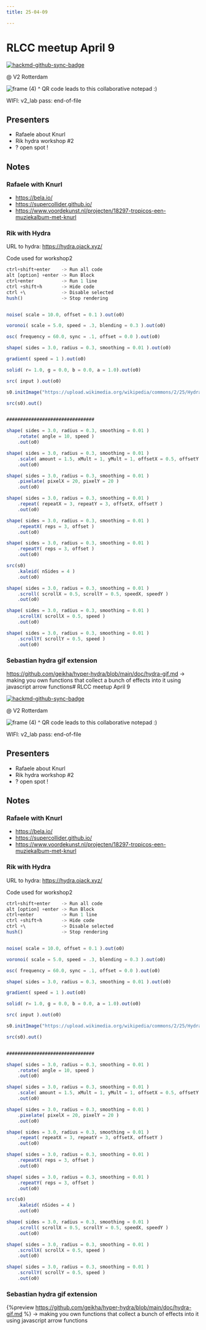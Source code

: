 ```yaml
---
title: 25-04-09

---
```


# RLCC meetup April 9

[![hackmd-github-sync-badge](https://hackmd.io/hfciWuHVRgOGC7qrrIVp5w/badge)](https://hackmd.io/hfciWuHVRgOGC7qrrIVp5w)

@ V2 Rotterdam

![frame (4)](https://hackmd.io/_uploads/HJcM17NCyx.png)
^ QR code leads to this collaborative notepad :)

WIFI: v2_lab  pass: end-of-file

## Presenters
* Rafaele about Knurl
* Rik hydra workshop #2
* ? open spot !


## Notes

### Rafaele with Knurl
- https://bela.io/
- https://supercollider.github.io/
- https://www.voordekunst.nl/projecten/18297-tropicos-een-muziekalbum-met-knurl



### Rik with Hydra
URL to hydra: 
https://hydra.ojack.xyz/


Code used for workshop2

```javascript
ctrl+shift+enter 	-> Run all code 
alt [option] +enter -> Run Block
ctrl+enter 			-> Run 1 line
ctrl +shift+h 		-> Hide code
ctrl +\				-> Disable selected
hush()				-> Stop rendering


noise( scale = 10.0, offset = 0.1 ).out(o0)

voronoi( scale = 5.0, speed = .3, blending = 0.3 ).out(o0)

osc( frequency = 60.0, sync = .1, offset = 0.0 ).out(o0)

shape( sides = 3.0, radius = 0.3, smoothing = 0.01 ).out(o0)

gradient( speed = 1 ).out(o0)

solid( r= 1.0, g = 0.0, b = 0.0, a = 1.0).out(o0)

src( input ).out(o0)

s0.initImage("https://upload.wikimedia.org/wikipedia/commons/2/25/Hydra-Foto.jpg")

src(s0).out()


################################

shape( sides = 3.0, radius = 0.3, smoothing = 0.01 )
	.rotate( angle = 10, speed )
	.out(o0)

shape( sides = 3.0, radius = 0.3, smoothing = 0.01 )
	.scale( amount = 1.5, xMult = 1, yMult = 1, offsetX = 0.5, offsetY = 0.5 )
	.out(o0)

shape( sides = 3.0, radius = 0.3, smoothing = 0.01 )
	.pixelate( pixelX = 20, pixelY = 20 )
	.out(o0)

shape( sides = 3.0, radius = 0.3, smoothing = 0.01 )
	.repeat( repeatX = 3, repeatY = 3, offsetX, offsetY )
	.out(o0)

shape( sides = 3.0, radius = 0.3, smoothing = 0.01 )
	.repeatX( reps = 3, offset )
	.out(o0)

shape( sides = 3.0, radius = 0.3, smoothing = 0.01 )
	.repeatY( reps = 3, offset )
	.out(o0)

src(s0)
	.kaleid( nSides = 4 )
	.out(o0)

shape( sides = 3.0, radius = 0.3, smoothing = 0.01 )
	.scroll( scrollX = 0.5, scrollY = 0.5, speedX, speedY )
	.out(o0)

shape( sides = 3.0, radius = 0.3, smoothing = 0.01 )
	.scrollX( scrollX = 0.5, speed )
	.out(o0)

shape( sides = 3.0, radius = 0.3, smoothing = 0.01 )
	.scrollY( scrollY = 0.5, speed )
	.out(o0)
```


### Sebastian hydra gif extension
https://github.com/geikha/hyper-hydra/blob/main/doc/hydra-gif.md
-> making you own functions that collect a bunch of effects into it using javascript arrow functions# RLCC meetup April 9

[![hackmd-github-sync-badge](https://hackmd.io/hfciWuHVRgOGC7qrrIVp5w/badge)](https://hackmd.io/hfciWuHVRgOGC7qrrIVp5w)

@ V2 Rotterdam

![frame (4)](https://hackmd.io/_uploads/HJcM17NCyx.png)
^ QR code leads to this collaborative notepad :)

WIFI: v2_lab  pass: end-of-file

## Presenters
* Rafaele about Knurl
* Rik hydra workshop #2
* ? open spot !


## Notes

### Rafaele with Knurl
- https://bela.io/
- https://supercollider.github.io/
- https://www.voordekunst.nl/projecten/18297-tropicos-een-muziekalbum-met-knurl



### Rik with Hydra
URL to hydra: 
https://hydra.ojack.xyz/


Code used for workshop2

```javascript
ctrl+shift+enter 	-> Run all code 
alt [option] +enter -> Run Block
ctrl+enter 			-> Run 1 line
ctrl +shift+h 		-> Hide code
ctrl +\				-> Disable selected
hush()				-> Stop rendering


noise( scale = 10.0, offset = 0.1 ).out(o0)

voronoi( scale = 5.0, speed = .3, blending = 0.3 ).out(o0)

osc( frequency = 60.0, sync = .1, offset = 0.0 ).out(o0)

shape( sides = 3.0, radius = 0.3, smoothing = 0.01 ).out(o0)

gradient( speed = 1 ).out(o0)

solid( r= 1.0, g = 0.0, b = 0.0, a = 1.0).out(o0)

src( input ).out(o0)

s0.initImage("https://upload.wikimedia.org/wikipedia/commons/2/25/Hydra-Foto.jpg")

src(s0).out()


################################

shape( sides = 3.0, radius = 0.3, smoothing = 0.01 )
	.rotate( angle = 10, speed )
	.out(o0)

shape( sides = 3.0, radius = 0.3, smoothing = 0.01 )
	.scale( amount = 1.5, xMult = 1, yMult = 1, offsetX = 0.5, offsetY = 0.5 )
	.out(o0)

shape( sides = 3.0, radius = 0.3, smoothing = 0.01 )
	.pixelate( pixelX = 20, pixelY = 20 )
	.out(o0)

shape( sides = 3.0, radius = 0.3, smoothing = 0.01 )
	.repeat( repeatX = 3, repeatY = 3, offsetX, offsetY )
	.out(o0)

shape( sides = 3.0, radius = 0.3, smoothing = 0.01 )
	.repeatX( reps = 3, offset )
	.out(o0)

shape( sides = 3.0, radius = 0.3, smoothing = 0.01 )
	.repeatY( reps = 3, offset )
	.out(o0)

src(s0)
	.kaleid( nSides = 4 )
	.out(o0)

shape( sides = 3.0, radius = 0.3, smoothing = 0.01 )
	.scroll( scrollX = 0.5, scrollY = 0.5, speedX, speedY )
	.out(o0)

shape( sides = 3.0, radius = 0.3, smoothing = 0.01 )
	.scrollX( scrollX = 0.5, speed )
	.out(o0)

shape( sides = 3.0, radius = 0.3, smoothing = 0.01 )
	.scrollY( scrollY = 0.5, speed )
	.out(o0)
```


### Sebastian hydra gif extension
{%preview https://github.com/geikha/hyper-hydra/blob/main/doc/hydra-gif.md %}
-> making you own functions that collect a bunch of effects into it using javascript arrow functions
